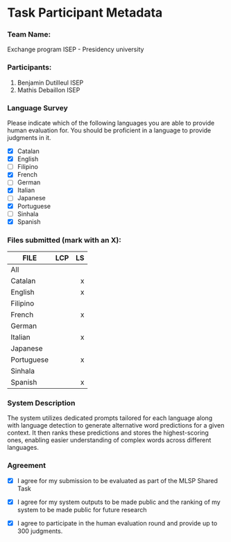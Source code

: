 # Task Participant Metadata

### Team Name: 

Exchange program 
ISEP - Presidency university 

### Participants:

1. Benjamin Dutilleul ISEP 
2. Mathis Debaillon ISEP 


### Language Survey

Please indicate which of the following languages you are able to provide human evaluation for. You should be proficient in a language to provide judgments in it.

 - [x] Catalan
 - [x] English
 - [ ] Filipino
 - [x] French
 - [ ] German
 - [x] Italian
 - [ ] Japanese
 - [x] Portuguese
 - [ ] Sinhala
 - [x] Spanish

### Files submitted (mark with an X):

| FILE        | LCP | LS |
| ------------|:---:|---:|
| All         |     |    |
| Catalan     |     |  x |
| English     |     |  x |
| Filipino    |     |    |
| French      |     |  x |
| German      |     |    |
| Italian     |     |  x |
| Japanese    |     |    |
| Portuguese  |     |  x |
| Sinhala     |     |    |
| Spanish     |     |  x |

### System Description

The system utilizes dedicated prompts tailored for each language along with language detection to generate alternative word predictions for a given context. It then ranks these predictions and stores the highest-scoring ones, enabling easier understanding of complex words across different languages.

### Agreement

- [x] I agree for my submission to be evaluated as part of the MLSP Shared Task
- [x] I agree for my system outputs to be made public and the ranking of my system to be made public for future research
- [x] I agree to participate in the human evaluation round and provide up to 300 judgments.

